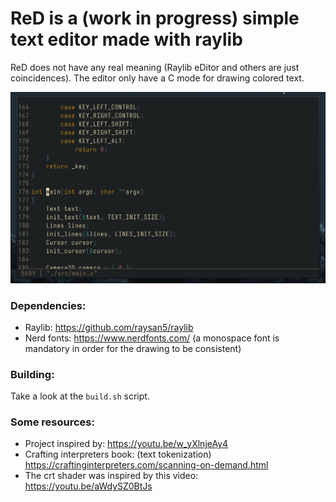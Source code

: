 # ReD is a (work in progress) simple text editor made with raylib

ReD does not have any real meaning (Raylib eDitor and others are just coincidences).
The editor only have a C mode for drawing colored text.

![foto](./imagen3.png)

### Dependencies:
- Raylib: https://github.com/raysan5/raylib
- Nerd fonts: https://www.nerdfonts.com/ (a monospace font is mandatory in order for the drawing to be consistent)

### Building:

Take a look at the `build.sh` script.

### Some resources: 
- Project inspired by: https://youtu.be/w_yXlnjeAy4
- Crafting interpreters book: (text tokenization) https://craftinginterpreters.com/scanning-on-demand.html
- The crt shader was inspired by this video: https://youtu.be/aWdySZ0BtJs

